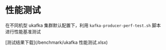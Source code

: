 # 性能测试

在不同机型 ukafka 集群默认配置下，利用 `kafka-producer-perf-test.sh` 脚本进行性能基准测试

[测试结果下载](/benchmark/ukafka 性能测试.xlsx)

